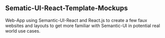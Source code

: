 ## Sematic-UI-React-Template-Mockups

 Web-App using Semantic-UI-React and React.js to create a few faux websites and layouts to get more familiar with Semantic-UI in potential real world use cases.
